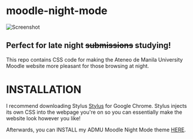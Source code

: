 # moodle-night-mode


![Screenshot](https://i.imgur.com/hLYLkwj.png) 
## Perfect for late night ~~submissions~~ studying!


This repo contains CSS code for making the Ateneo de Manila University Moodle website more pleasant for those browsing at night. 

# INSTALLATION

I recommend downloading Stylus [Stylus](https://chrome.google.com/webstore/detail/stylus/clngdbkpkpeebahjckkjfobafhncgmne?hl=en) for Google Chrome. Stylus injects its own CSS into the webpage you're on so you can essentially make the website look however you like!

Afterwards, you can INSTALL my ADMU Moodle Night Mode theme [HERE](https://userstyles.org/styles/164201/admu-moodle-night-mode).



